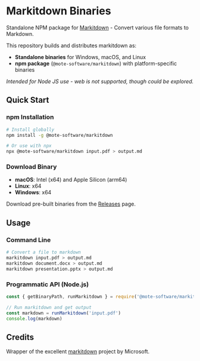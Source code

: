 # Markitdown Binaries

Standalone NPM package for [Markitdown](https://github.com/microsoft/markitdown) - Convert various file formats to Markdown.

This repository builds and distributes markitdown as:
- **Standalone binaries** for Windows, macOS, and Linux
- **npm package** (`@mote-software/markitdown`) with platform-specific binaries

_Intended for Node JS use - web is not supported, though could be explored._

## Quick Start

### npm Installation

```bash
# Install globally
npm install -g @mote-software/markitdown

# Or use with npx
npx @mote-software/markitdown input.pdf > output.md
```

### Download Binary

- **macOS**: Intel (x64) and Apple Silicon (arm64)
- **Linux**: x64
- **Windows**: x64

Download pre-built binaries from the [Releases](https://github.com/mote-software/markitdown-binaries/releases) page.

## Usage

### Command Line

```bash
# Convert a file to markdown
markitdown input.pdf > output.md
markitdown document.docx > output.md
markitdown presentation.pptx > output.md
```

### Programmatic API (Node.js)

```javascript
const { getBinaryPath, runMarkitdown } = require('@mote-software/markitdown')

// Run markitdown and get output
const markdown = runMarkitdown('input.pdf')
console.log(markdown)
```

## Credits

Wrapper of the excellent [markitdown](https://github.com/microsoft/markitdown) project by Microsoft.
